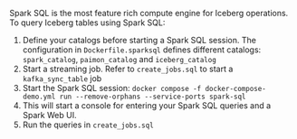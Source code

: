 Spark SQL is the most feature rich compute engine for Iceberg operations. To 
query Iceberg tables using Spark SQL:
1. Define your catalogs before starting a Spark SQL session. The configuration 
in `Dockerfile.sparksql` defines different catalogs: `spark_catalog`, 
`paimon_catalog` and `iceberg_catalog`
1. Start a streaming job. Refer to `create_jobs.sql` to start a `kafka_sync_table` job
1. Start the Spark SQL session: `docker compose -f docker-compose-demo.yml run --remove-orphans --service-ports spark-sql`
1. This will start a console for entering your Spark SQL queries and a Spark Web UI.
1. Run the queries in `create_jobs.sql`